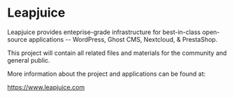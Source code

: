 # Leapjuice

Leapjuice provides enteprise-grade infrastructure for best-in-class open-source applications -- WordPress, Ghost CMS, Nextcloud, & PrestaShop.

This project will contain all related files and materials for the community and general public. 

More information about the project and applications can be found at: 

https://www.leapjuice.com